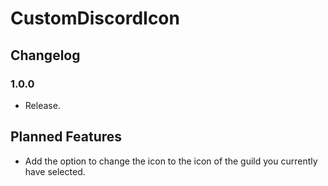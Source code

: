 # CustomDiscordIcon

## Changelog

### 1.0.0

 * Release.
 
## Planned Features

 * Add the option to change the icon to the icon of the guild you currently have selected.
